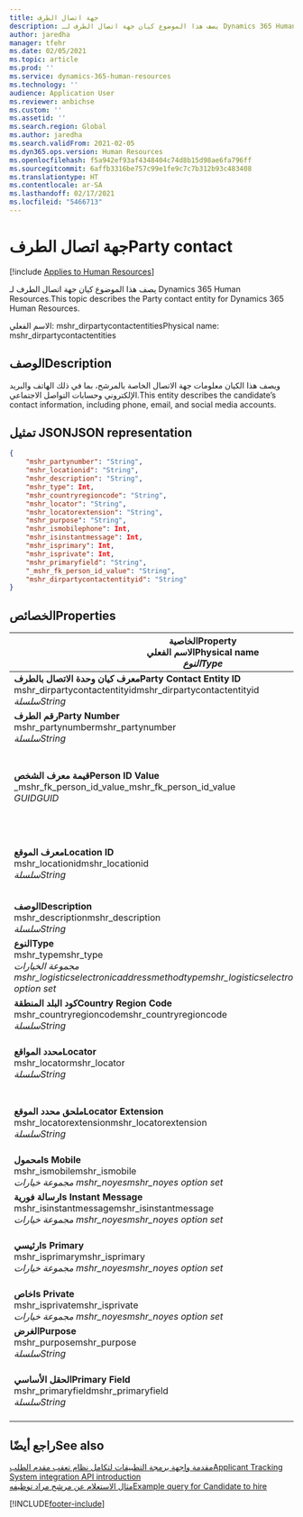 ```yaml
---
title: جهة اتصال الطرف
description: يصف هذا الموضوع كيان جهة اتصال الطرف لـ Dynamics 365 Human Resources.
author: jaredha
manager: tfehr
ms.date: 02/05/2021
ms.topic: article
ms.prod: ''
ms.service: dynamics-365-human-resources
ms.technology: ''
audience: Application User
ms.reviewer: anbichse
ms.custom: ''
ms.assetid: ''
ms.search.region: Global
ms.author: jaredha
ms.search.validFrom: 2021-02-05
ms.dyn365.ops.version: Human Resources
ms.openlocfilehash: f5a942ef93af4348404c74d8b15d98ae6fa796ff
ms.sourcegitcommit: 6affb3316be757c99e1fe9c7c7b312b93c483408
ms.translationtype: HT
ms.contentlocale: ar-SA
ms.lasthandoff: 02/17/2021
ms.locfileid: "5466713"
---
```

# <a name="party-contact"></a><span data-ttu-id="880cd-103">جهة اتصال الطرف</span><span class="sxs-lookup"><span data-stu-id="880cd-103">Party contact</span></span>

[!include [Applies to Human Resources](../includes/applies-to-hr.md)]

<span data-ttu-id="880cd-104">يصف هذا الموضوع كيان جهة اتصال الطرف لـ Dynamics 365 Human Resources.</span><span class="sxs-lookup"><span data-stu-id="880cd-104">This topic describes the Party contact entity for Dynamics 365 Human Resources.</span></span>

<span data-ttu-id="880cd-105">الاسم الفعلي: mshr_dirpartycontactentities</span><span class="sxs-lookup"><span data-stu-id="880cd-105">Physical name: mshr_dirpartycontactentities</span></span>

## <a name="description"></a><span data-ttu-id="880cd-106">الوصف</span><span class="sxs-lookup"><span data-stu-id="880cd-106">Description</span></span>

<span data-ttu-id="880cd-107">ويصف هذا الكيان معلومات جهة الاتصال الخاصة بالمرشح، بما في ذلك الهاتف والبريد الإلكتروني وحسابات التواصل الاجتماعي.</span><span class="sxs-lookup"><span data-stu-id="880cd-107">This entity describes the candidate’s contact information, including phone, email, and social media accounts.</span></span>

## <a name="json-representation"></a><span data-ttu-id="880cd-108">تمثيل JSON</span><span class="sxs-lookup"><span data-stu-id="880cd-108">JSON representation</span></span>

```json
{
    "mshr_partynumber": "String",
    "mshr_locationid": "String",
    "mshr_description": "String",
    "mshr_type": Int,
    "mshr_countryregioncode": "String",
    "mshr_locator": "String",
    "mshr_locatorextension": "String",
    "mshr_purpose": "String",
    "mshr_ismobilephone": Int,
    "mshr_isinstantmessage": Int,
    "mshr_isprimary": Int,
    "mshr_isprivate": Int,
    "mshr_primaryfield": "String",
    "_mshr_fk_person_id_value": "String",
    "mshr_dirpartycontactentityid": "String"
}
```

## <a name="properties"></a><span data-ttu-id="880cd-109">الخصائص</span><span class="sxs-lookup"><span data-stu-id="880cd-109">Properties</span></span>

| <span data-ttu-id="880cd-110">الخاصية</span><span class="sxs-lookup"><span data-stu-id="880cd-110">Property</span></span><br><span data-ttu-id="880cd-111">**الاسم الفعلي**</span><span class="sxs-lookup"><span data-stu-id="880cd-111">**Physical name**</span></span><br><span data-ttu-id="880cd-112">**_النوع_**</span><span class="sxs-lookup"><span data-stu-id="880cd-112">**_Type_**</span></span> | <span data-ttu-id="880cd-113">استخدام</span><span class="sxs-lookup"><span data-stu-id="880cd-113">Use</span></span> | <span data-ttu-id="880cd-114">الوصف</span><span class="sxs-lookup"><span data-stu-id="880cd-114">Description</span></span> |
| --- | --- | --- |
| <span data-ttu-id="880cd-115">**معرف كيان وحدة الاتصال بالطرف**</span><span class="sxs-lookup"><span data-stu-id="880cd-115">**Party Contact Entity ID**</span></span><br><span data-ttu-id="880cd-116">mshr_dirpartycontactentityid</span><span class="sxs-lookup"><span data-stu-id="880cd-116">mshr_dirpartycontactentityid</span></span><br><span data-ttu-id="880cd-117">*سلسلة*</span><span class="sxs-lookup"><span data-stu-id="880cd-117">*String*</span></span> | <span data-ttu-id="880cd-118">للقراءة فقط</span><span class="sxs-lookup"><span data-stu-id="880cd-118">Read-only</span></span><br><span data-ttu-id="880cd-119">مطلوب</span><span class="sxs-lookup"><span data-stu-id="880cd-119">Required</span></span> | <span data-ttu-id="880cd-120">معرف فريد منشأ بواسطة النظام لسجل الكيان.</span><span class="sxs-lookup"><span data-stu-id="880cd-120">System-generated unique identifier for the entity record.</span></span> |
| <span data-ttu-id="880cd-121">**رقم الطرف**</span><span class="sxs-lookup"><span data-stu-id="880cd-121">**Party Number**</span></span><br><span data-ttu-id="880cd-122">mshr_partynumber</span><span class="sxs-lookup"><span data-stu-id="880cd-122">mshr_partynumber</span></span><br><span data-ttu-id="880cd-123">*سلسلة*</span><span class="sxs-lookup"><span data-stu-id="880cd-123">*String*</span></span> | <span data-ttu-id="880cd-124">قراءة/كتابة</span><span class="sxs-lookup"><span data-stu-id="880cd-124">Read/write</span></span><br><span data-ttu-id="880cd-125">مطلوب</span><span class="sxs-lookup"><span data-stu-id="880cd-125">Required</span></span> | <span data-ttu-id="880cd-126">معرف سجل الطرف المرتبط (الشخص).</span><span class="sxs-lookup"><span data-stu-id="880cd-126">The ID of the associated party (person) record.</span></span> |
| <span data-ttu-id="880cd-127">**قيمة معرف الشخص**</span><span class="sxs-lookup"><span data-stu-id="880cd-127">**Person ID Value**</span></span><br><span data-ttu-id="880cd-128">_mshr_fk_person_id_value</span><span class="sxs-lookup"><span data-stu-id="880cd-128">_mshr_fk_person_id_value</span></span><br><span data-ttu-id="880cd-129">*GUID*</span><span class="sxs-lookup"><span data-stu-id="880cd-129">*GUID*</span></span> | <span data-ttu-id="880cd-130">للقراءة فقط</span><span class="sxs-lookup"><span data-stu-id="880cd-130">Read-only</span></span><br><span data-ttu-id="880cd-131">مطلوب</span><span class="sxs-lookup"><span data-stu-id="880cd-131">Required</span></span><br><span data-ttu-id="880cd-132">المفتاح الخارجي: mshr_dirpersonentityid لـ mshr_dirpersonentity</span><span class="sxs-lookup"><span data-stu-id="880cd-132">Foreign key: mshr_dirpersonentityid of mshr_dirpersonentity</span></span> | <span data-ttu-id="880cd-133">المعرف الفريد المنشأ بواسطة النظام لسجل كيان الطرف (الشخص).</span><span class="sxs-lookup"><span data-stu-id="880cd-133">The system-generated identifier of the party (person) entity record.</span></span> |
| <span data-ttu-id="880cd-134">**معرف الموقع**</span><span class="sxs-lookup"><span data-stu-id="880cd-134">**Location ID**</span></span><br><span data-ttu-id="880cd-135">mshr_locationid</span><span class="sxs-lookup"><span data-stu-id="880cd-135">mshr_locationid</span></span><br><span data-ttu-id="880cd-136">*سلسلة*</span><span class="sxs-lookup"><span data-stu-id="880cd-136">*String*</span></span> | <span data-ttu-id="880cd-137">قراءة/كتابة</span><span class="sxs-lookup"><span data-stu-id="880cd-137">Read/write</span></span><br><span data-ttu-id="880cd-138">مطلوب</span><span class="sxs-lookup"><span data-stu-id="880cd-138">Required</span></span> | <span data-ttu-id="880cd-139">معرف الموقع الخاص بسجل العنوان.</span><span class="sxs-lookup"><span data-stu-id="880cd-139">The location ID of the address record.</span></span> <span data-ttu-id="880cd-140">الإعداد في كيان mshr_logisticspostaladdresslocationcdsentity.</span><span class="sxs-lookup"><span data-stu-id="880cd-140">Set up in mshr_logisticspostaladdresslocationcdsentity entity.</span></span> |
| <span data-ttu-id="880cd-141">**‏‏الوصف**</span><span class="sxs-lookup"><span data-stu-id="880cd-141">**Description**</span></span><br><span data-ttu-id="880cd-142">mshr_description</span><span class="sxs-lookup"><span data-stu-id="880cd-142">mshr_description</span></span><br><span data-ttu-id="880cd-143">*سلسلة*</span><span class="sxs-lookup"><span data-stu-id="880cd-143">*String*</span></span> | <span data-ttu-id="880cd-144">قراءة/كتابة</span><span class="sxs-lookup"><span data-stu-id="880cd-144">Read/write</span></span><br><span data-ttu-id="880cd-145">مطلوب</span><span class="sxs-lookup"><span data-stu-id="880cd-145">Required</span></span> | <span data-ttu-id="880cd-146">الوصف الخاص بتفاصيل جهة الاتصال.</span><span class="sxs-lookup"><span data-stu-id="880cd-146">The description of the contact details.</span></span> |
| <span data-ttu-id="880cd-147">**النوع**</span><span class="sxs-lookup"><span data-stu-id="880cd-147">**Type**</span></span><br><span data-ttu-id="880cd-148">mshr_type</span><span class="sxs-lookup"><span data-stu-id="880cd-148">mshr_type</span></span><br><span data-ttu-id="880cd-149">*مجموعة الخيارات mshr_logisticselectronicaddressmethodtype*</span><span class="sxs-lookup"><span data-stu-id="880cd-149">*mshr_logisticselectronicaddressmethodtype option set*</span></span> | <span data-ttu-id="880cd-150">قراءة/كتابة</span><span class="sxs-lookup"><span data-stu-id="880cd-150">Read/write</span></span><br><span data-ttu-id="880cd-151">مطلوب</span><span class="sxs-lookup"><span data-stu-id="880cd-151">Required</span></span> | <span data-ttu-id="880cd-152">نوع تفاصيل جهة الاتصال.</span><span class="sxs-lookup"><span data-stu-id="880cd-152">The contact detail type.</span></span> |
| <span data-ttu-id="880cd-153">**كود البلد المنطقة**</span><span class="sxs-lookup"><span data-stu-id="880cd-153">**Country Region Code**</span></span><br><span data-ttu-id="880cd-154">mshr_countryregioncode</span><span class="sxs-lookup"><span data-stu-id="880cd-154">mshr_countryregioncode</span></span><br><span data-ttu-id="880cd-155">*سلسلة*</span><span class="sxs-lookup"><span data-stu-id="880cd-155">*String*</span></span> | <span data-ttu-id="880cd-156">قراءة/كتابة</span><span class="sxs-lookup"><span data-stu-id="880cd-156">Read/write</span></span><br><span data-ttu-id="880cd-157">اختياري</span><span class="sxs-lookup"><span data-stu-id="880cd-157">Optional</span></span> | <span data-ttu-id="880cd-158">بلد أو منطقة العنوان.</span><span class="sxs-lookup"><span data-stu-id="880cd-158">The country or region of the address.</span></span> |
| <span data-ttu-id="880cd-159">**محدد المواقع**</span><span class="sxs-lookup"><span data-stu-id="880cd-159">**Locator**</span></span><br><span data-ttu-id="880cd-160">mshr_locator</span><span class="sxs-lookup"><span data-stu-id="880cd-160">mshr_locator</span></span><br><span data-ttu-id="880cd-161">*سلسلة*</span><span class="sxs-lookup"><span data-stu-id="880cd-161">*String*</span></span> | <span data-ttu-id="880cd-162">قراءة/كتابة</span><span class="sxs-lookup"><span data-stu-id="880cd-162">Read/write</span></span><br><span data-ttu-id="880cd-163">اختياري</span><span class="sxs-lookup"><span data-stu-id="880cd-163">Optional</span></span> | <span data-ttu-id="880cd-164">تفاصيل جهة الاتصال.</span><span class="sxs-lookup"><span data-stu-id="880cd-164">The contact details.</span></span> <span data-ttu-id="880cd-165">على سبيل المثال، إذا كان النوع **عنوان بريد إلكتروني**، فسيحتوي هذا الحقل على عنوان البريد الإلكتروني الخاص بالمرشح.</span><span class="sxs-lookup"><span data-stu-id="880cd-165">For example, if the type is **Email address**, then this field contains the candidate’s email address.</span></span> |
| <span data-ttu-id="880cd-166">**ملحق محدد الموقع**</span><span class="sxs-lookup"><span data-stu-id="880cd-166">**Locator Extension**</span></span><br><span data-ttu-id="880cd-167">mshr_locatorextension</span><span class="sxs-lookup"><span data-stu-id="880cd-167">mshr_locatorextension</span></span><br><span data-ttu-id="880cd-168">*سلسلة*</span><span class="sxs-lookup"><span data-stu-id="880cd-168">*String*</span></span> | <span data-ttu-id="880cd-169">قراءة/كتابة</span><span class="sxs-lookup"><span data-stu-id="880cd-169">Read/write</span></span><br><span data-ttu-id="880cd-170">اختياري</span><span class="sxs-lookup"><span data-stu-id="880cd-170">Optional</span></span> | <span data-ttu-id="880cd-171">ملحق محدد الموقع.</span><span class="sxs-lookup"><span data-stu-id="880cd-171">The locator extension.</span></span> <span data-ttu-id="880cd-172">على سبيل المثال، إذا كان النوع **الهاتف**، فإن هذه الخاصية ستحتوي على ملحق رقم الهاتف.</span><span class="sxs-lookup"><span data-stu-id="880cd-172">For example, if the type is **Phone**, then this property would contain the phone number extension.</span></span> |
| <span data-ttu-id="880cd-173">**محمول**</span><span class="sxs-lookup"><span data-stu-id="880cd-173">**Is Mobile**</span></span><br><span data-ttu-id="880cd-174">mshr_ismobile</span><span class="sxs-lookup"><span data-stu-id="880cd-174">mshr_ismobile</span></span><br><span data-ttu-id="880cd-175">*مجموعة خيارات mshr_noyes*</span><span class="sxs-lookup"><span data-stu-id="880cd-175">*mshr_noyes option set*</span></span> | <span data-ttu-id="880cd-176">قراءة/كتابة</span><span class="sxs-lookup"><span data-stu-id="880cd-176">Read/write</span></span><br><span data-ttu-id="880cd-177">مطلوب</span><span class="sxs-lookup"><span data-stu-id="880cd-177">Required</span></span> | <span data-ttu-id="880cd-178">تحديد ما إذا كان الهاتف رقم جوال أم لا.</span><span class="sxs-lookup"><span data-stu-id="880cd-178">Specifies whether the phone is a mobile number.</span></span> |
| <span data-ttu-id="880cd-179">**رسالة فورية**</span><span class="sxs-lookup"><span data-stu-id="880cd-179">**Is Instant Message**</span></span><br><span data-ttu-id="880cd-180">mshr_isinstantmessage</span><span class="sxs-lookup"><span data-stu-id="880cd-180">mshr_isinstantmessage</span></span><br><span data-ttu-id="880cd-181">*مجموعة خيارات mshr_noyes*</span><span class="sxs-lookup"><span data-stu-id="880cd-181">*mshr_noyes option set*</span></span> | <span data-ttu-id="880cd-182">قراءة/كتابة</span><span class="sxs-lookup"><span data-stu-id="880cd-182">Read/write</span></span><br><span data-ttu-id="880cd-183">مطلوب</span><span class="sxs-lookup"><span data-stu-id="880cd-183">Required</span></span> | <span data-ttu-id="880cd-184">تحديد ما إذا كان الهاتف ممكّنا للمراسلة الفورية أم لا.</span><span class="sxs-lookup"><span data-stu-id="880cd-184">Specifies whether the phone is enabled for instant messaging.</span></span> |
| <span data-ttu-id="880cd-185">**رئيسي**</span><span class="sxs-lookup"><span data-stu-id="880cd-185">**Is Primary**</span></span><br><span data-ttu-id="880cd-186">mshr_isprimary</span><span class="sxs-lookup"><span data-stu-id="880cd-186">mshr_isprimary</span></span><br><span data-ttu-id="880cd-187">*مجموعة خيارات mshr_noyes*</span><span class="sxs-lookup"><span data-stu-id="880cd-187">*mshr_noyes option set*</span></span> | <span data-ttu-id="880cd-188">قراءة/كتابة</span><span class="sxs-lookup"><span data-stu-id="880cd-188">Read/write</span></span><br><span data-ttu-id="880cd-189">مطلوب</span><span class="sxs-lookup"><span data-stu-id="880cd-189">Required</span></span> | <span data-ttu-id="880cd-190">يحدد جهة الاتصال الرئيسية لنوع جهة الاتصال.</span><span class="sxs-lookup"><span data-stu-id="880cd-190">Determines the primary contact of the contact type.</span></span> <span data-ttu-id="880cd-191">يجب أن يكون هناك سجل أساسي واحد فقط لكل نوع جهة اتصال.</span><span class="sxs-lookup"><span data-stu-id="880cd-191">There must be only one primary record per contact type.</span></span> |
| <span data-ttu-id="880cd-192">**خاص**</span><span class="sxs-lookup"><span data-stu-id="880cd-192">**Is Private**</span></span><br><span data-ttu-id="880cd-193">mshr_isprivate</span><span class="sxs-lookup"><span data-stu-id="880cd-193">mshr_isprivate</span></span><br><span data-ttu-id="880cd-194">*مجموعة خيارات mshr_noyes*</span><span class="sxs-lookup"><span data-stu-id="880cd-194">*mshr_noyes option set*</span></span> | <span data-ttu-id="880cd-195">قراءة/كتابة</span><span class="sxs-lookup"><span data-stu-id="880cd-195">Read/write</span></span><br><span data-ttu-id="880cd-196">مطلوب</span><span class="sxs-lookup"><span data-stu-id="880cd-196">Required</span></span> | <span data-ttu-id="880cd-197">يحدد ما إذا كان هذا العنوان عبارة عن عنوان خاص للشخص أم لا.</span><span class="sxs-lookup"><span data-stu-id="880cd-197">Identifies whether this address is a private address for the person.</span></span> |
| <span data-ttu-id="880cd-198">**الغرض**</span><span class="sxs-lookup"><span data-stu-id="880cd-198">**Purpose**</span></span><br><span data-ttu-id="880cd-199">mshr_purpose</span><span class="sxs-lookup"><span data-stu-id="880cd-199">mshr_purpose</span></span><br><span data-ttu-id="880cd-200">*سلسلة*</span><span class="sxs-lookup"><span data-stu-id="880cd-200">*String*</span></span> | <span data-ttu-id="880cd-201">قراءة/كتابة</span><span class="sxs-lookup"><span data-stu-id="880cd-201">Read/write</span></span><br><span data-ttu-id="880cd-202">اختياري</span><span class="sxs-lookup"><span data-stu-id="880cd-202">Optional</span></span> | <span data-ttu-id="880cd-203">الغرض/الدور لتفاصيل جهة الاتصال.</span><span class="sxs-lookup"><span data-stu-id="880cd-203">The purpose/role of the contact details.</span></span> |
| <span data-ttu-id="880cd-204">**الحقل الأساسي**</span><span class="sxs-lookup"><span data-stu-id="880cd-204">**Primary Field**</span></span><br><span data-ttu-id="880cd-205">mshr_primaryfield</span><span class="sxs-lookup"><span data-stu-id="880cd-205">mshr_primaryfield</span></span><br><span data-ttu-id="880cd-206">*سلسلة*</span><span class="sxs-lookup"><span data-stu-id="880cd-206">*String*</span></span> | <span data-ttu-id="880cd-207">للقراءة فقط</span><span class="sxs-lookup"><span data-stu-id="880cd-207">Read-only</span></span><br><span data-ttu-id="880cd-208">مطلوب</span><span class="sxs-lookup"><span data-stu-id="880cd-208">Required</span></span> | <span data-ttu-id="880cd-209">حقل يستخدم كمعرف أساسي لسجل الكيان.</span><span class="sxs-lookup"><span data-stu-id="880cd-209">Field used as a primary identifier of the entity record.</span></span> <span data-ttu-id="880cd-210">مجموعة رقم الطرف والنوع والوصف ومحدد الموقع.</span><span class="sxs-lookup"><span data-stu-id="880cd-210">Combination of party number, type, description, and locator.</span></span> |

## <a name="see-also"></a><span data-ttu-id="880cd-211">راجع أيضًا</span><span class="sxs-lookup"><span data-stu-id="880cd-211">See also</span></span>

[<span data-ttu-id="880cd-212">مقدمة واجهة برمجة التطبيقات لتكامل نظام تعقب مقدم الطلب</span><span class="sxs-lookup"><span data-stu-id="880cd-212">Applicant Tracking System integration API introduction</span></span>](hr-admin-integration-ats-api-introduction.md)<br>
[<span data-ttu-id="880cd-213">مثال الاستعلام عن مرشح مراد توظيفه</span><span class="sxs-lookup"><span data-stu-id="880cd-213">Example query for Candidate to hire</span></span>](hr-admin-integration-ats-api-candidate-to-hire-example-query.md)



[!INCLUDE[footer-include](../includes/footer-banner.md)]
